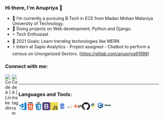 ### Hi there, I'm Anupriya 👋

<!--
**Anupriya1729/Anupriya1729** is a ✨ _special_ ✨ repository because its `README.md` (this file) appears on your GitHub profile.-->

- 🔭 I’m currently a pursuing B.Tech in ECE from Madan Mohan Malaviya University of Technology.
- 🌱 Doing projects on Web development, Python and Django.
- ⚡ Tech Enthusiast
- 🥅 2021 Goals: Learn trending technologies like MERN
- ⚡ Intern at Sapio Analytics - Project assigned - Chatbot to perform a census on Unorganized Sectors. (https://gitlab.com/anupriya91998)

### Connect with me:

[<img align="left" alt="CodeA | LinkedIn" width="22px" src="https://cdn.jsdelivr.net/npm/simple-icons@v3/icons/linkedin.svg" />][linkedin]
[<img align="left" alt="CodeA | Instagram" width="22px" src="https://cdn.jsdelivr.net/npm/simple-icons@v3/icons/gmail.svg" />][email]

<br />

---

### Languages and Tools:

<img align="left" alt="Visual Studio Code" width="26px" src="https://raw.githubusercontent.com/github/explore/80688e429a7d4ef2fca1e82350fe8e3517d3494d/topics/visual-studio-code/visual-studio-code.png" />
<img align="left" alt="HTML5" width="26px" src="https://raw.githubusercontent.com/github/explore/80688e429a7d4ef2fca1e82350fe8e3517d3494d/topics/html/html.png" />
<img align="left" alt="CSS3" width="26px" src="https://raw.githubusercontent.com/github/explore/80688e429a7d4ef2fca1e82350fe8e3517d3494d/topics/css/css.png" />
<img align="left" alt="Bootstrap" width="26px" src="https://raw.githubusercontent.com/github/explore/80688e429a7d4ef2fca1e82350fe8e3517d3494d/topics/bootstrap/bootstrap.png" />
<img align="left" alt="JavaScript" width="26px" src="https://raw.githubusercontent.com/github/explore/80688e429a7d4ef2fca1e82350fe8e3517d3494d/topics/javascript/javascript.png" />
<img align="left" alt="SQL" width="26px" src="https://raw.githubusercontent.com/github/explore/80688e429a7d4ef2fca1e82350fe8e3517d3494d/topics/sql/sql.png" />
<img align="left" alt="MySQL" width="26px" src="https://raw.githubusercontent.com/github/explore/80688e429a7d4ef2fca1e82350fe8e3517d3494d/topics/mysql/mysql.png" />
<img align="left" alt="Git" width="26px" src="https://raw.githubusercontent.com/github/explore/80688e429a7d4ef2fca1e82350fe8e3517d3494d/topics/git/git.png" />
<img align="left" alt="GitHub" width="26px" src="https://raw.githubusercontent.com/github/explore/78df643247d429f6cc873026c0622819ad797942/topics/github/github.png" />
<code><img height="20" src="https://raw.githubusercontent.com/github/explore/80688e429a7d4ef2fca1e82350fe8e3517d3494d/topics/python/python.png"></code>
<code><img height="20" src="https://raw.githubusercontent.com/github/explore/80688e429a7d4ef2fca1e82350fe8e3517d3494d/topics/cpp/cpp.png"></code>
<code><img height="20" src="https://raw.githubusercontent.com/github/explore/80688e429a7d4ef2fca1e82350fe8e3517d3494d/topics/django/django.png"></code>
<br />
<br/>

[linkedin]: https://www.linkedin.com/in/anupriyanishad
[email]: mailto:anupriya91998@gmail.com
